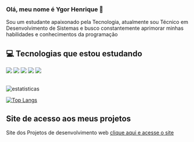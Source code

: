 ### Olá, meu nome é Ygor Henrique 👋
 
Sou um estudante apaixonado pela Tecnologia, atualmente sou Técnico em Desenvolvimento de Sistemas e busco constantemente aprimorar minhas habilidades e conhecimentos da programação

## 💻 Tecnologias que estou estudando

<div style="display:inline-block">
    <img src="https://img.shields.io/badge/HTML5-E34F26?style=for-the-badge&logo=html5&logoColor=white">
    <img src="https://img.shields.io/badge/CSS3-1572B6?style=for-the-badge&logo=css3&logoColor=white">
    <img src="https://img.shields.io/badge/JavaScript-323330?style=for-the-badge&logo=javascript&logoColor=F7DF1E">
    <img src="https://img.shields.io/badge/PHP-777BB4?style=for-the-badge&logo=php&logoColor=white">
    <img src="https://img.shields.io/badge/MySQL-00000F?style=for-the-badge&logo=mysql&logoColor=white"> 
</div>
<br><br>

![estatisticas](https://github-readme-stats.vercel.app/api?username=YgorHenriqueLima&show_icons=true&theme=onedark)

[![Top Langs](https://github-readme-stats.vercel.app/api/top-langs/?username=YgorHenriqueLima&theme=white)](https://github.com/anuraghazra/github-readme-stats)

## Site de acesso aos meus projetos
Site dos Projetos de desenvolvimento web <a href="https://ygorhenriquelima.github.io/estudos_Desenvolvimento_web/" target="_blank">clique aqui e acesse o site</a>
